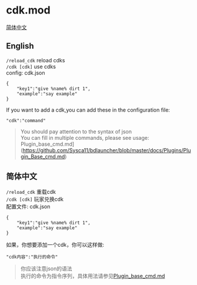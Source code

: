 # cdk.mod
[简体中文](#%e7%ae%80%e4%bd%93%e4%b8%ad%e6%96%87)
## English
`/reload_cdk` reload cdks  
`/cdk [cdk]` use cdks  
config: cdk.json
``` 
{
    "key1":"give %name% dirt 1",
    "example":"say example"
}
```
If you want to add a cdk,you can add these in the configuration file:
```
"cdk":"command"
```
> You should pay attention to the syntax of json  
> You can fill in multiple commands, please see usage: Plugin_base_cmd.md](https://github.com/Sysca11/bdlauncher/blob/master/docs/Plugins/Plugin_Base_cmd.md)
## 简体中文
`/reload_cdk` 重载cdk  
`/cdk [cdk]` 玩家兑换cdk  
配置文件: cdk.json
``` 
{
    "key1":"give %name% dirt 1",
    "example":"say example"
}
```
如果，你想要添加一个cdk，你可以这样做:
```
"cdk内容":"执行的命令"
```
> 你应该注意json的语法  
> 执行的命令为指令序列，具体用法请参见[Plugin_base_cmd.md](https://github.com/Sysca11/bdlauncher/blob/master/docs/Plugins/Plugin_Base_cmd.md)